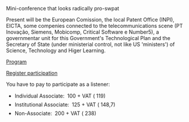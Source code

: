 Mini-conference that looks radically pro-swpat

Present will be the European Comission, the local Patent Office (INPI),
EICTA, some compenies connected to the telecommunications scene (PT
Inovação, Siemens, Mobicomp, Critical Software e Number5), a
governmentar unit for this Government\'s Technological Plan and the
Secretary of State (under ministerial control, not like US
\'ministers\') of Science, Technology and Higer Learning.

[Program](http://www.apdc.pt/actividades/eventos/coloquio/coloquio_computer_inventions_f2.html "wikilink")

[Register
participation](http://www.apdc.pt/actividades/eventos/coloquio/coloquio_computer_inventions_insc_f2.html "wikilink")

You have to pay to participate as a listener:

-   Individual Associate:  100 + VAT ( 119)
-   Institutional Associate:  125 + VAT ( 148,7)
-   Non-Associate:  200 + VAT ( 238)
